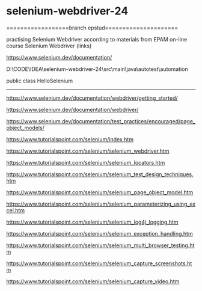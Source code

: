 # selenium-webdriver-24

==================branch epstud=====================

practising Selenium Webdriver according to materials from EPAM on-line course Selenium Webdriver (links)

https://www.selenium.dev/documentation/

D:\CODE\IDEA\selenium-webdriver-24\src\main\java\autotest\automation

public class HelloSelenium

-------------------------------------------

https://www.selenium.dev/documentation/webdriver/getting_started/

https://www.selenium.dev/documentation/webdriver/

https://www.selenium.dev/documentation/test_practices/encouraged/page_object_models/

https://www.tutorialspoint.com/selenium/index.htm

https://www.tutorialspoint.com/selenium/selenium_webdriver.htm

https://www.tutorialspoint.com/selenium/selenium_locators.htm

https://www.tutorialspoint.com/selenium/selenium_test_design_techniques.htm

https://www.tutorialspoint.com/selenium/selenium_page_object_model.htm

https://www.tutorialspoint.com/selenium/selenium_parameterizing_using_excel.htm

https://www.tutorialspoint.com/selenium/selenium_log4j_logging.htm

https://www.tutorialspoint.com/selenium/selenium_exception_handling.htm

https://www.tutorialspoint.com/selenium/selenium_multi_browser_testing.htm

https://www.tutorialspoint.com/selenium/selenium_capture_screenshots.htm

https://www.tutorialspoint.com/selenium/selenium_capture_video.htm

